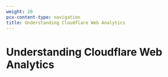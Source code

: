 ```yaml
---
weight: 20
pcx-content-type: navigation
title: Understanding Cloudflare Web Analytics
---
```


# Understanding Cloudflare Web Analytics

<DirectoryListing path="/web-analytics/understanding-web-analytics" />